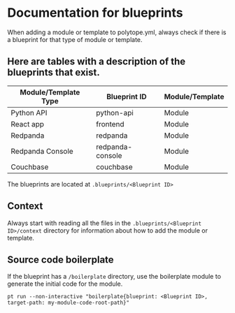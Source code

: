 # Documentation for blueprints

When adding a module or template to polytope.yml, always check if there is a blueprint for that type of module or template. 

## Here are tables with a description of the blueprints that exist. 

| Module/Template Type | Blueprint ID | Module/Template |
|----------------------|--------------|-----------------|
| Python API | python-api | Module |
| React app | frontend | Module |
| Redpanda | redpanda | Module |
| Redpanda Console | redpanda-console | Module |
| Couchbase | couchbase | Module |

The blueprints are located at `.blueprints/<Blueprint ID>`

## Context
Always start with reading all the files in the `.blueprints/<Blueprint ID>/context` directory for information about how to add the module or template. 

## Source code boilerplate
If the blueprint has a `/boilerplate` directory, use the boilerplate module to generate the initial code for the module. 

`pt run --non-interactive "boilerplate{blueprint: <Blueprint ID>, target-path: my-module-code-root-path}"`
